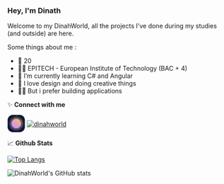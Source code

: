 ### Hey, I'm Dinath <a href="https://dinahworld.xyz/"></a>

Welcome to my DinahWorld, all the projects I've done during my studies (and outside) are here.

Some things about me :

-   🎂 20
-   👨‍🎓 EPITECH - European Institute of Technology (BAC + 4)
-   🌱 I’m currently learning C# and Angular
-   🎨 I love design and doing creative things
-   👨‍💻 But i prefer building applications

✨ **Connect with me**

<p align="left">
<a href="https://dinahworld.xyz/" target="blank"><img align="center" src="./logo/dinahworld.png" alt="dinahworld" width="40" /></a>
<a href="https://www.linkedin.com/in/dinath-sh/" target="blank"><img align="center" src="https://img.icons8.com/color/48/000000/linkedin.png" alt="dinahworld" width="40" /></a>
</p>

📈 **Github Stats**


[![Top Langs](https://github-readme-stats.vercel.app/api/top-langs/?username=dinahworld&layout=compact)](https://github.com/dinahworld/github-readme-stats)

![DinahWorld's GitHub stats](https://github-readme-stats.vercel.app/api?username=dinahworld&theme=material-palenight&show=true)
